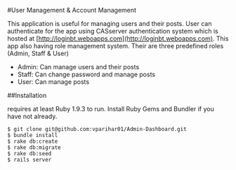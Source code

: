 #User Management & Account Management 

This application is useful for managing users and their posts. User can authenticate for the app using CASserver authentication system which is hosted at [http://loginbt.weboapps.com](http://loginbt.weboapps.com). This app also having role management system. Their are three predefined roles (Admin, Staff & User)

* Admin: Can manage users and their posts
* Staff: Can change password and manage posts
* User:  Can manage posts

##Installation

requires at least Ruby 1.9.3 to run. Install Ruby Gems and Bundler if
you have not already.

```
$ git clone git@github.com:vparihar01/Admin-Dashboard.git
$ bundle install
$ rake db:create
$ rake db:migrate
$ rake db:seed
$ rails server
```


